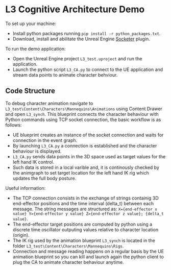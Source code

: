 # L3 Cognitive Architecture Demo 

To set up your machine:
- Install python packages running `pip install -r python_packages.txt`.
- Download, install and abilitate the Unreal Engine [Socketer](https://github.com/How2Compute/Socketer) plugin.

To run the demo application:
- Open the Unreal Engine project `L3_test.uproject` and run the application.
- Launch the python script `L3_CA.py` to connect to the UE application and stream data points to animate character behviour.

## Code Structure
To debug character animation navigate to `L3_test\Content\Characters\Mannequins\Animations` using Content Drawer and open `L3_synch`.
This blueprint connects the character behaviour with Python commands using TCP socket connection, the basic workflow is as follows:
- UE blueprint creates an instance of the socket connection and waits for connection in the event graph.
- By launching `L3_CA.py` a connection is established and the character behaviour is displayed.
- `L3_CA.py` sends data points in the 3D space used as target values for the left hand IK control.
- Such data is stored in a local varible and, it is continously checked by the animgraph to set target location for the left hand IK rig which updates the full body posture.

Useful information:
- The TCP connection consists in the exchange of strings containig 3D end-effector positions and the time interval (delta_t) between each message. The string messages are structured as: `X={end-effector x value} Y={end-effector y value} Z={end-effector z value}; {delta_t value}`.
- The end-effector target positions are computed by python using a discrete time oscillator outputing values relative to character location (origin).
- The IK rig used by the animation blueprint `L3_synch` is located in the folder `L3_test\Content\Characters\Mannequins\Rigs`.
- Connection and message reading happens on a regular basis by the UE animation blueprint so you can kill and launch again the python client to plug the CA to animate character behaviour anytime.

